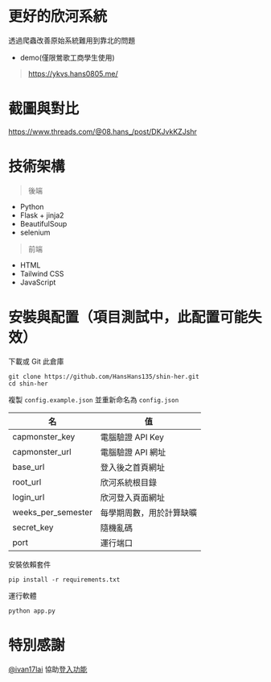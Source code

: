 # 更好的欣河系統
透過爬蟲改善原始系統難用到靠北的問題
- demo(僅限鶯歌工商學生使用)
> https://ykvs.hans0805.me/

# 截圖與對比
https://www.threads.com/@08.hans_/post/DKJvkKZJshr

# 技術架構
> 後端
- Python
- Flask + jinja2
- BeautifulSoup
- selenium

> 前端
- HTML
- Tailwind CSS
- JavaScript

# 安裝與配置（項目測試中，此配置可能失效）

下載或 Git 此倉庫
```
git clone https://github.com/HansHans135/shin-her.git
cd shin-her
```


複製 `config.example.json` 並重新命名為 `config.json`

|名|值|
|---|---|
|capmonster_key|電腦驗證 API Key|
|capmonster_url|電腦驗證 API 網址|
|base_url|登入後之首頁網址|
|root_url|欣河系統根目錄|
|login_url|欣河登入頁面網址|
|weeks_per_semester|每學期周數，用於計算缺曠|
|secret_key|隨機亂碼|
|port|運行端口|

安裝依賴套件
```
pip install -r requirements.txt
```

運行軟體
```
python app.py
```

# 特別感謝
[@ivan17lai](https://github.com/ivan17lai) 協助[登入功能](https://github.com/ivan17lai/shinherpro/blob/main/shinherpro1.1%2Fmain.py)
